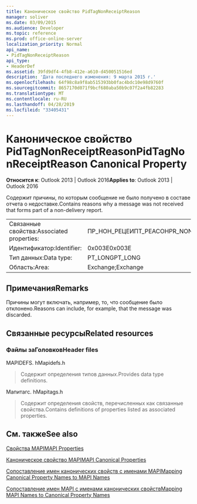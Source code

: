 ```yaml
---
title: Каноническое свойство PidTagNonReceiptReason
manager: soliver
ms.date: 03/09/2015
ms.audience: Developer
ms.topic: reference
ms.prod: office-online-server
localization_priority: Normal
api_name:
- PidTagNonReceiptReason
api_type:
- HeaderDef
ms.assetid: 39fd9df4-4fb8-412e-a610-d450051516ed
description: 'Дата последнего изменения: 9 марта 2015 г.'
ms.openlocfilehash: 64f98c8a9f8ab515393bb0fac4bdc10e98d9760f
ms.sourcegitcommit: 8657170d071f9bcf680aba50b9c07f2a4fb82283
ms.translationtype: MT
ms.contentlocale: ru-RU
ms.lasthandoff: 04/28/2019
ms.locfileid: "33405431"
---
```

# <a name="pidtagnonreceiptreason-canonical-property"></a><span data-ttu-id="6c536-103">Каноническое свойство PidTagNonReceiptReason</span><span class="sxs-lookup"><span data-stu-id="6c536-103">PidTagNonReceiptReason Canonical Property</span></span>

  
  
<span data-ttu-id="6c536-104">**Относится к**: Outlook 2013 | Outlook 2016</span><span class="sxs-lookup"><span data-stu-id="6c536-104">**Applies to**: Outlook 2013 | Outlook 2016</span></span> 
  
<span data-ttu-id="6c536-105">Содержит причины, по которым сообщение не было получено в составе отчета о недоставке.</span><span class="sxs-lookup"><span data-stu-id="6c536-105">Contains reasons why a message was not received that forms part of a non-delivery report.</span></span>
  
|||
|:-----|:-----|
|<span data-ttu-id="6c536-106">Связанные свойства:</span><span class="sxs-lookup"><span data-stu-id="6c536-106">Associated properties:</span></span>  <br/> |<span data-ttu-id="6c536-107">ПР_НОН_РЕЦЕИПТ_РЕАСОН</span><span class="sxs-lookup"><span data-stu-id="6c536-107">PR_NON_RECEIPT_REASON</span></span>  <br/> |
|<span data-ttu-id="6c536-108">Идентификатор:</span><span class="sxs-lookup"><span data-stu-id="6c536-108">Identifier:</span></span>  <br/> |<span data-ttu-id="6c536-109">0x003E</span><span class="sxs-lookup"><span data-stu-id="6c536-109">0x003E</span></span>  <br/> |
|<span data-ttu-id="6c536-110">Тип данных:</span><span class="sxs-lookup"><span data-stu-id="6c536-110">Data type:</span></span>  <br/> |<span data-ttu-id="6c536-111">PT_LONG</span><span class="sxs-lookup"><span data-stu-id="6c536-111">PT_LONG</span></span>  <br/> |
|<span data-ttu-id="6c536-112">Область:</span><span class="sxs-lookup"><span data-stu-id="6c536-112">Area:</span></span>  <br/> |<span data-ttu-id="6c536-113">Exchange;</span><span class="sxs-lookup"><span data-stu-id="6c536-113">Exchange</span></span>  <br/> |
   
## <a name="remarks"></a><span data-ttu-id="6c536-114">Примечания</span><span class="sxs-lookup"><span data-stu-id="6c536-114">Remarks</span></span>

<span data-ttu-id="6c536-115">Причины могут включать, например, то, что сообщение было отклонено.</span><span class="sxs-lookup"><span data-stu-id="6c536-115">Reasons can include, for example, that the message was discarded.</span></span>
  
## <a name="related-resources"></a><span data-ttu-id="6c536-116">Связанные ресурсы</span><span class="sxs-lookup"><span data-stu-id="6c536-116">Related resources</span></span>

### <a name="header-files"></a><span data-ttu-id="6c536-117">Файлы заГоловков</span><span class="sxs-lookup"><span data-stu-id="6c536-117">Header files</span></span>

<span data-ttu-id="6c536-118">MAPIDEFS. h</span><span class="sxs-lookup"><span data-stu-id="6c536-118">Mapidefs.h</span></span>
  
> <span data-ttu-id="6c536-119">Содержит определения типов данных.</span><span class="sxs-lookup"><span data-stu-id="6c536-119">Provides data type definitions.</span></span>
    
<span data-ttu-id="6c536-120">Мапитагс. h</span><span class="sxs-lookup"><span data-stu-id="6c536-120">Mapitags.h</span></span>
  
> <span data-ttu-id="6c536-121">Содержит определения свойств, перечисленных как связанные свойства.</span><span class="sxs-lookup"><span data-stu-id="6c536-121">Contains definitions of properties listed as associated properties.</span></span>
    
## <a name="see-also"></a><span data-ttu-id="6c536-122">См. также</span><span class="sxs-lookup"><span data-stu-id="6c536-122">See also</span></span>



[<span data-ttu-id="6c536-123">Свойства MAPI</span><span class="sxs-lookup"><span data-stu-id="6c536-123">MAPI Properties</span></span>](mapi-properties.md)
  
[<span data-ttu-id="6c536-124">Каноническое свойство MAPI</span><span class="sxs-lookup"><span data-stu-id="6c536-124">MAPI Canonical Properties</span></span>](mapi-canonical-properties.md)
  
[<span data-ttu-id="6c536-125">Сопоставление имен канонических свойств с именами MAPI</span><span class="sxs-lookup"><span data-stu-id="6c536-125">Mapping Canonical Property Names to MAPI Names</span></span>](mapping-canonical-property-names-to-mapi-names.md)
  
[<span data-ttu-id="6c536-126">Сопоставление имен MAPI с именами канонических свойств</span><span class="sxs-lookup"><span data-stu-id="6c536-126">Mapping MAPI Names to Canonical Property Names</span></span>](mapping-mapi-names-to-canonical-property-names.md)

